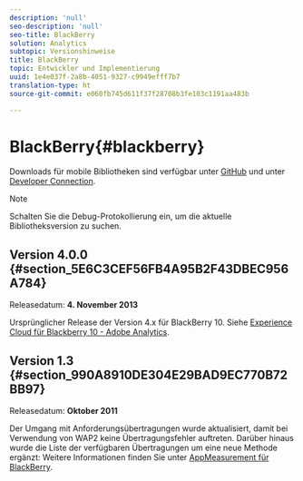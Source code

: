 ```yaml
---
description: 'null'
seo-description: 'null'
seo-title: BlackBerry
solution: Analytics
subtopic: Versionshinweise
title: BlackBerry
topic: Entwickler und Implementierung
uuid: 1e4e037f-2a8b-4051-9327-c9949efff7b7
translation-type: ht
source-git-commit: e060fb745d611f37f28708b3fe103c1191aa483b

---
```



# BlackBerry{#blackberry}

Downloads für mobile Bibliotheken sind verfügbar unter [GitHub](https://github.com/Adobe-Marketing-Cloud/mobile-services) und unter [Developer Connection](https://marketing.adobe.com/developer/de/gallery/marketing-cloud-for-blackberry-10-adobe-analytics).

>[!NOTE]
>
>Schalten Sie die Debug-Protokollierung ein, um die aktuelle Bibliotheksversion zu suchen.

## Version 4.0.0 {#section_5E6C3CEF56FB4A95B2F43DBEC956A784}

Releasedatum: **4. November 2013**

Ursprünglicher Release der Version 4.x für BlackBerry 10. Siehe [Experience Cloud für Blackberry 10 - Adobe Analytics](https://marketing.adobe.com/developer/de/gallery/marketing-cloud-for-blackberry-10-adobe-analytics).

## Version 1.3 {#section_990A8910DE304E29BAD9EC770B72BB97}

Releasedatum: **Oktober 2011**

Der Umgang mit Anforderungsübertragungen wurde aktualisiert, damit bei Verwendung von WAP2 keine Übertragungsfehler auftreten. Darüber hinaus wurde die Liste der verfügbaren Übertragungen um eine neue Methode ergänzt: Weitere Informationen finden Sie unter [AppMeasurement für BlackBerry](https://marketing.adobe.com/resources/help/de_DE/sc/appmeasurement/blackberry/oms_sc_appmeasure_blackberry.pdf).
